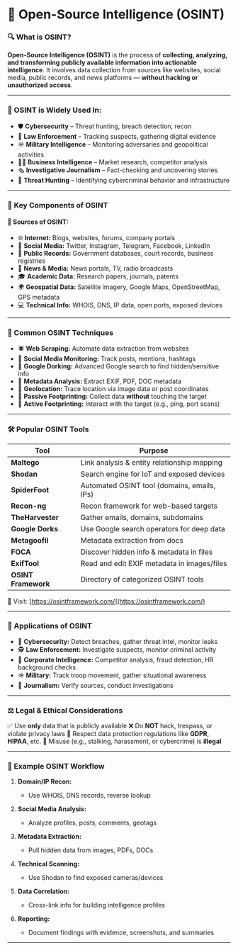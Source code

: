 
# 🧠 Open-Source Intelligence (OSINT)

### 🔍 What is OSINT?

**Open-Source Intelligence (OSINT)** is the process of **collecting, analyzing, and transforming publicly available information into actionable intelligence**.
It involves data collection from sources like websites, social media, public records, and news platforms — **without hacking or unauthorized access**.

---

### 🎯 OSINT is Widely Used In:

* 🛡️ **Cybersecurity** – Threat hunting, breach detection, recon
* 👮 **Law Enforcement** – Tracking suspects, gathering digital evidence
* 🪖 **Military Intelligence** – Monitoring adversaries and geopolitical activities
* 🧑‍💼 **Business Intelligence** – Market research, competitor analysis
* 🗞️ **Investigative Journalism** – Fact-checking and uncovering stories
* 🧠 **Threat Hunting** – Identifying cybercriminal behavior and infrastructure

---

### 🧩 Key Components of OSINT

#### 📡 Sources of OSINT:

* 🌐 **Internet:** Blogs, websites, forums, company portals
* 📱 **Social Media:** Twitter, Instagram, Telegram, Facebook, LinkedIn
* 🧾 **Public Records:** Government databases, court records, business registries
* 📰 **News & Media:** News portals, TV, radio broadcasts
* 🎓 **Academic Data:** Research papers, journals, patents
* 🌍 **Geospatial Data:** Satellite imagery, Google Maps, OpenStreetMap, GPS metadata
* 💻 **Technical Info:** WHOIS, DNS, IP data, open ports, exposed devices

---

### 🧪 Common OSINT Techniques

* 🕷️ **Web Scraping:** Automate data extraction from websites
* 📲 **Social Media Monitoring:** Track posts, mentions, hashtags
* 🧠 **Google Dorking:** Advanced Google search to find hidden/sensitive info
* 🧾 **Metadata Analysis:** Extract EXIF, PDF, DOC metadata
* 📍 **Geolocation:** Trace location via image data or post coordinates
* 👣 **Passive Footprinting:** Collect data **without** touching the target
* 🧪 **Active Footprinting:** Interact with the target (e.g., ping, port scans)

---

### 🛠️ Popular OSINT Tools

| Tool                | Purpose                                     |
| ------------------- | ------------------------------------------- |
| **Maltego**         | Link analysis & entity relationship mapping |
| **Shodan**          | Search engine for IoT and exposed devices   |
| **SpiderFoot**      | Automated OSINT tool (domains, emails, IPs) |
| **Recon-ng**        | Recon framework for web-based targets       |
| **TheHarvester**    | Gather emails, domains, subdomains          |
| **Google Dorks**    | Use Google search operators for deep data   |
| **Metagoofil**      | Metadata extraction from docs               |
| **FOCA**            | Discover hidden info & metadata in files    |
| **ExifTool**        | Read and edit EXIF metadata in images/files |
| **OSINT Framework** | Directory of categorized OSINT tools        |

📎 Visit: [https://osintframework.com/](https://osintframework.com/)

---

### 📌 Applications of OSINT

* 🔐 **Cybersecurity:** Detect breaches, gather threat intel, monitor leaks
* 🕵️ **Law Enforcement:** Investigate suspects, monitor criminal activity
* 🏢 **Corporate Intelligence:** Competitor analysis, fraud detection, HR background checks
* 🪖 **Military:** Track troop movement, gather situational awareness
* 📰 **Journalism:** Verify sources, conduct investigations

---

### ⚖️ Legal & Ethical Considerations

✅ Use **only** data that is publicly available
❌ Do **NOT** hack, trespass, or violate privacy laws
📜 Respect data protection regulations like **GDPR**, **HIPAA**, etc.
🚫 Misuse (e.g., stalking, harassment, or cybercrime) is **illegal**

---

### 🔁 Example OSINT Workflow

1. **Domain/IP Recon:**

   * Use WHOIS, DNS records, reverse lookup
2. **Social Media Analysis:**

   * Analyze profiles, posts, comments, geotags
3. **Metadata Extraction:**

   * Pull hidden data from images, PDFs, DOCs
4. **Technical Scanning:**

   * Use Shodan to find exposed cameras/devices
5. **Data Correlation:**

   * Cross-link info for building intelligence profiles
6. **Reporting:**

   * Document findings with evidence, screenshots, and summaries

---
